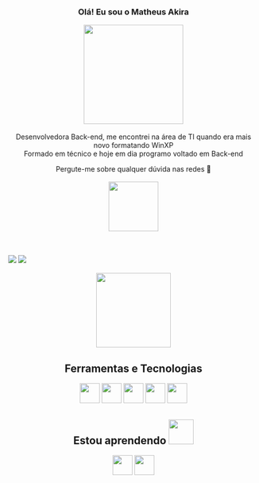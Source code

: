 
<div align="center">

### Olá! Eu sou o Matheus Akira 

<img width="200" src="https://media.tenor.com/5iiD6jOOCuAAAAAC/quby-high-five.gif">
</div>
<br>

<div align="center">
Desenvolvedora Back-end, me encontrei na área de TI quando era mais novo formatando WinXP <br> 
Formado em técnico e hoje em dia programo voltado em Back-end 
<br>

Pergute-me sobre qualquer dúvida nas redes 💬 <br>
<br>
<img width="100" src="https://media.tenor.com/t7EtpauuodgAAAAC/quby-chan-thumbs-up.gif">
</div>

<br>

<br>
 <a href="https://www.linkedin.com/in/matheus-yonezawa-ba7534287/" target="_blank"><img src="https://img.shields.io/badge/-LinkedIn-%230077B5?style=for-the-badge&logo=linkedin&logoColor=white" target="_blank"></a> 
 <a href = "mailto:yonezawa.matheus@gmail.com"><img src="https://img.shields.io/badge/Gmail-D14836?style=for-the-badge&logo=gmail&logoColor=white" target="_blank"></a>

  <br>
<br>
<div align='center'>
  <img height="150rem" src="https://github-readme-stats-git-masterrstaa-rickstaa.vercel.app/api/top-langs/?username=MatheusYonezawa&layout=compact&langs_count=16&theme=dark"/>
<!--   <img height="150rem" src="https://github-readme-stats-git-masterrstaa-rickstaa.vercel.app/api?username=oc-garcia&hide=prs,issues,contribs&&show_icons=true&theme=dark&include_all_commits=true&count_private=true"/> -->
    <br>

## Ferramentas e Tecnologias

<img src="https://cdn.jsdelivr.net/gh/devicons/devicon/icons/c/c-original.svg" width="40" height="40" />
<img src="https://cdn.jsdelivr.net/gh/devicons/devicon/icons/java/java-original-wordmark.svg" width="40" height="40" />
<img src="https://cdn.jsdelivr.net/gh/devicons/devicon/icons/mysql/mysql-original-wordmark.svg" width="40" height="40" />
<img src="https://cdn.jsdelivr.net/gh/devicons/devicon/icons/php/php-original.svg" width="40" height="40" />
<img src="https://cdn.jsdelivr.net/gh/devicons/devicon/icons/python/python-original-wordmark.svg" width="40" height="40" />


## Estou aprendendo <img width="50" src="https://media.tenor.com/My3gK08AOq8AAAAC/quby-quby-sticker.gif">

<img src="https://cdn.jsdelivr.net/gh/devicons/devicon/icons/javascript/javascript-original.svg"  width="40" height="40" />
<img src="https://cdn.jsdelivr.net/gh/devicons/devicon/icons/linux/linux-original.svg"  width="40" height="40" />



</div>
